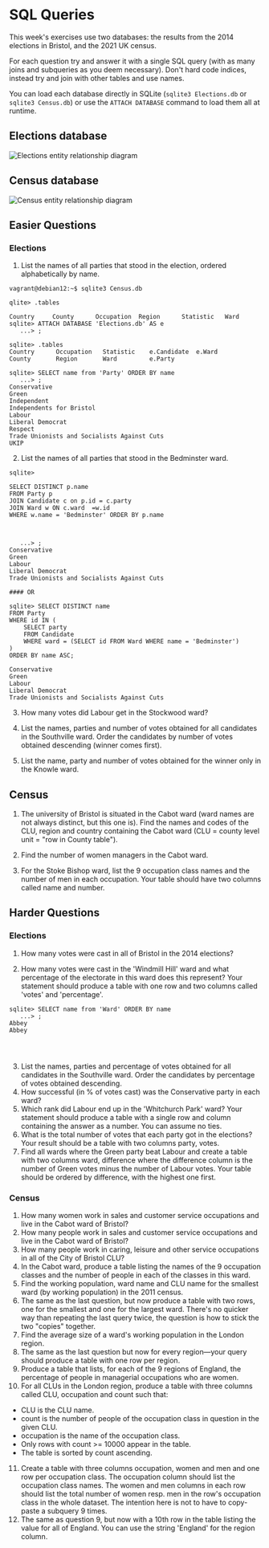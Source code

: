 # SQL Queries

This week's exercises use two databases: the results from the 2014
elections in Bristol, and the 2021 UK census.

For each question try and answer it with a single SQL query (with as
many joins and subqueries as you deem necessary).  Don't hard code
indices, instead try and join with other tables and use names.

You can load each database directly in SQLite (`sqlite3 Elections.db`
or `sqlite3 Census.db`) or use the `ATTACH DATABASE` command to load them all at runtime.

## Elections database
![Elections entity relationship diagram](./elections.png)

## Census database
![Census entity relationship diagram](./census.png)

## Easier Questions
### Elections


1. List the names of all parties that stood in the election, ordered alphabetically by name.


```ssh
vagrant@debian12:~$ sqlite3 Census.db

qlite> .tables

Country     County      Occupation  Region      Statistic   Ward      
sqlite> ATTACH DATABASE 'Elections.db' AS e
   ...> ;

sqlite> .tables
Country      Occupation   Statistic    e.Candidate  e.Ward     
County       Region       Ward         e.Party    

sqlite> SELECT name from 'Party' ORDER BY name
   ...> ;
Conservative
Green
Independent
Independents for Bristol
Labour
Liberal Democrat
Respect
Trade Unionists and Socialists Against Cuts
UKIP
```

2. List the names of all parties that stood in the Bedminster ward.

```ssh
sqlite>

SELECT DISTINCT p.name
FROM Party p
JOIN Candidate c on p.id = c.party
JOIN Ward w ON c.ward  =w.id
WHERE w.name = 'Bedminster' ORDER BY p.name



   ...> ;
Conservative
Green
Labour
Liberal Democrat
Trade Unionists and Socialists Against Cuts

#### OR

sqlite> SELECT DISTINCT name
FROM Party
WHERE id IN (
    SELECT party
    FROM Candidate
    WHERE ward = (SELECT id FROM Ward WHERE name = 'Bedminster')
)
ORDER BY name ASC;

Conservative
Green
Labour
Liberal Democrat
Trade Unionists and Socialists Against Cuts

```





3. How many votes did Labour get in the Stockwood ward?

4. List the names, parties and number of votes obtained for all candidates in the Southville ward. Order the candidates by number of votes obtained descending (winner comes first).

5. List the name, party and number of votes obtained for the winner only in the Knowle ward.

## Census

1. The university of Bristol is situated in the Cabot ward (ward names are not always distinct, but this one is). Find the names and codes of the CLU, region and country containing the Cabot ward (CLU = county level unit = "row in County table").

2. Find the number of women managers in the Cabot ward. 

3. For the Stoke Bishop ward, list the 9 occupation class names and the number of men in each occupation. Your table should have two columns called name and number. 

## Harder Questions
### Elections

1. How many votes were cast in all of Bristol in the 2014 elections?


2. How many votes were cast in the 'Windmill Hill' ward and what percentage of the electorate in this ward does this represent? Your statement should produce a table with one row and two columns called 'votes' and 'percentage'.


```ssh
sqlite> SELECT name from 'Ward' ORDER BY name
   ...> ;
Abbey
Abbey




```



3. List the names, parties and percentage of votes obtained for all candidates in the Southville ward. Order the candidates by percentage of votes obtained descending.
4. How successful (in % of votes cast) was the Conservative party in each ward?
5. Which rank did Labour end up in the 'Whitchurch Park' ward? Your statement should produce a table with a single row and column containing the answer as a number. You can assume no ties.
6. What is the total number of votes that each party got in the elections? Your result should be a table with two columns party, votes.
7. Find all wards where the Green party beat Labour and create a table with two columns ward, difference where the difference column is the number of Green votes minus the number of Labour votes. Your table should be ordered by difference, with the highest one first.

### Census


1. How many women work in sales and customer service occupations and live in the Cabot ward of Bristol?
2. How many people work in sales and customer service occupations and live in the Cabot ward of Bristol?
3. How many people work in caring, leisure and other service occupations in all of the City of Bristol CLU?
4. In the Cabot ward, produce a table listing the names of the 9 occupation classes and the number of people in each of the classes in this ward.
5. Find the working population, ward name and CLU name for the smallest ward (by working population) in the 2011 census.
6. The same as the last question, but now produce a table with two rows, one for the smallest and one for the largest ward. There's no quicker way than repeating the last query twice, the question is how to stick the two "copies" together.
7. Find the average size of a ward's working population in the London region.
8. The same as the last question but now for every region—your query should produce a table with one row per region. 
9. Produce a table that lists, for each of the 9 regions of England, the percentage of people in managerial occupations who are women.
10. For all CLUs in the London region, produce a table with three columns called CLU, occupation and count such that:
  - CLU is the CLU name.
  - count is the number of people of the occupation class in question in the given CLU.
  - occupation is the name of the occupation class.
  - Only rows with count >= 10000 appear in the table.
  - The table is sorted by count ascending.
11. Create a table with three columns occupation, women and men and one row per occupation class. The occupation column should list the occupation class names. The women and men columns in each row should list the total number of women resp. men in the row's occupation class in the whole dataset. The intention here is not to have to copy-paste a subquery 9 times.
12. The same as question 9, but now with a 10th row in the table listing the value for all of England. You can use the string 'England' for the region column.
